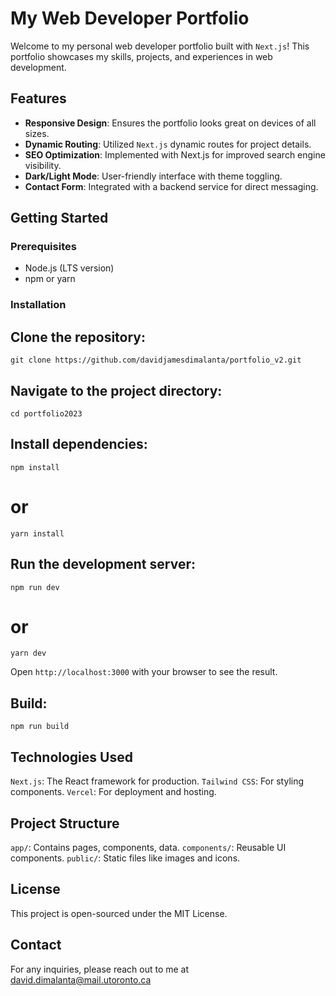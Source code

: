 # My Web Developer Portfolio

Welcome to my personal web developer portfolio built with `Next.js`! This portfolio showcases my skills, projects, and experiences in web development.

## Features

- **Responsive Design**: Ensures the portfolio looks great on devices of all sizes.
- **Dynamic Routing**: Utilized `Next.js` dynamic routes for project details.
- **SEO Optimization**: Implemented with Next.js for improved search engine visibility.
- **Dark/Light Mode**: User-friendly interface with theme toggling.
- **Contact Form**: Integrated with a backend service for direct messaging.

## Getting Started

### Prerequisites

- Node.js (LTS version)
- npm or yarn

### Installation

## Clone the repository:
   ```
   git clone https://github.com/davidjamesdimalanta/portfolio_v2.git
   ```

## Navigate to the project directory:
```
cd portfolio2023
```

## Install dependencies:
```
npm install
```
# or
```
yarn install
```

## Run the development server:
```
npm run dev
```
# or
```
yarn dev
```

Open `http://localhost:3000` with your browser to see the result.

## Build:
```
npm run build
```

## Technologies Used
`Next.js`: The React framework for production.
`Tailwind CSS`: For styling components.
`Vercel`: For deployment and hosting.

## Project Structure
`app/`: Contains pages, components, data.
`components/`: Reusable UI components.
`public/`: Static files like images and icons.

## License
This project is open-sourced under the MIT License.

## Contact
For any inquiries, please reach out to me at david.dimalanta@mail.utoronto.ca